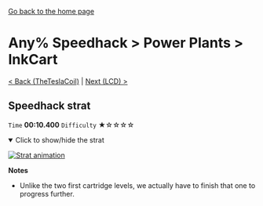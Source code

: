 [Go back to the home page](https://github.com/Doublevil/scbspeedrun)

# Any% Speedhack > Power Plants > InkCart

[< Back (TheTeslaCoil)](https://github.com/Doublevil/scbspeedrun/blob/main/levels/any_sh/pp/TheTeslaCoil.md) | [Next (LCD) >](https://github.com/Doublevil/scbspeedrun/blob/main/levels/any_sh/LCD/LCD.md)

## Speedhack strat

`Time` **00:10.400** `Difficulty` ★☆☆☆☆
<details open>
  <summary>Click to show/hide the strat</summary>

  [![Strat animation](https://github.com/Doublevil/scbspeedrun/blob/main/media/levels/pp/InkCart_S_Strat.webp)](https://github.com/Doublevil/scbspeedrun/blob/main/media/levels/pp/InkCart_S_Strat.mp4?raw=true)

  **Notes**
  - Unlike the two first cartridge levels, we actually have to finish that one to progress further.
</details>
